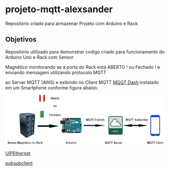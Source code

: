 # projeto-mqtt-alexsander
Repositório criado para armazenar Projeto com Arduino e Rack
## Objetivos

Repositório utilizado para demonstrar codigo criado para funcionamento do Arduino Uno e Rack com Sensor 

Magnético monitorando se a porta do Rack está ABERTO ! ou Fechado ! e enviando mensagem utilizando protocolo MQTT

ao Server MQTT (AWS) e exibindo no Client MQTT <a href="www.google.com" target="_blank">MQQT Dash</a> instalado em um Smartphone conforme figura abaixo:

<img src="./Image1.jpg"/>

<a href="github.com/UIPEthernet/UIPEthernet" target="_blank">UIPEthernet</a>

<a href="github.com/knolleary/pubsubclient" target="_blank">pubsubclient</a>



